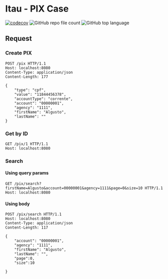 # Itau - PIX Case
[![codecov](https://codecov.io/gh/greijal/pix/branch/master/graph/badge.svg?token=J9ABG5PDA1)](https://codecov.io/gh/greijal/pix) 
![GitHub repo file count](https://img.shields.io/github/directory-file-count/greijal/pix)
![GitHub top language](https://img.shields.io/github/languages/top/greijal/pix)


## Request
### Create PIX 

```http
POST /pix HTTP/1.1
Host: localhost:8080
Content-Type: application/json
Content-Length: 177

{
    "type": "cpf",
    "value": "11844456378",
    "accountType": "corrente",
    "account": "00000001",
    "agency": "1111",
    "firstName": "Algusto",
    "lastName": ""
}
```

### Get by ID 
```http
GET /pix/1 HTTP/1.1
Host: localhost:8080
```

### Search 
#### Using query params 
```http
GET /pix/search?firstName=Algusto&account=00000001&agency=1111&page=0&size=10 HTTP/1.1
Host: localhost:8080
```

#### Using body
```http
POST /pix/search HTTP/1.1
Host: localhost:8080
Content-Type: application/json
Content-Length: 117

{
    "account": "00000001",
    "agency": "1111",
    "firstName": "Algusto",
    "lastName": "",
    "page":0,
    "size":10

}
```



